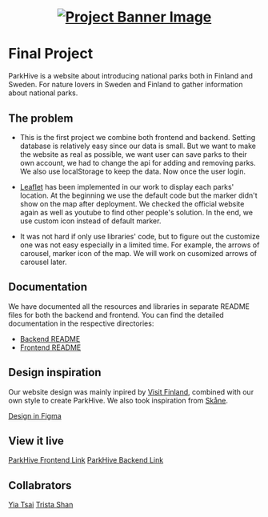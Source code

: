 <h1 align="center">
  <a href="">
    <img src="./parkHive-cover.png" alt="Project Banner Image">
  </a>
</h1>

# Final Project

ParkHive is a website about introducing national parks both in Finland and Sweden.  For nature lovers in Sweden and Finland to gather information about national parks. 

## The problem

- This is the first project we combine both frontend and backend. Setting database is relatively easy since our data is small. But we want to make the website as real as possible, we want user can save parks to their own account, we had to change the api for adding and removing parks. We also use localStorage to keep the data. Now once the user login.

- [Leaflet]("https://leafletjs.com/") has been implemented in our work to display each parks' location. At the beginning we use the default code but the marker didn't show on the map after deployment. We checked the official website again as well as youtube to find other people's solution. In the end, we use custom icon instead of default marker. 

- It was not hard if only use libraries' code, but to figure out the customize one was not easy especially in a limited time. For example, the arrows of carousel, marker icon of the map. We will work on cusomized arrows of carousel later. 

## Documentation

We have documented all the resources and libraries in separate README files for both the backend and frontend. You can find the detailed documentation in the respective directories:
- [Backend README](./backend/README.md)
- [Frontend README](./frontend/README.md)

## Design inspiration

Our website design was mainly inpired by [Visit Finland]("https://www.visitfinland.com/en/"), combined with our own style to create ParkHive. 
We also took inspiration from [Skåne]("https://visitskane.com/"). 

[Design in Figma]("https://www.figma.com/design/WACN2weddzXbjb0yrVwHyx/National-Parks?node-id=20-576&t=1mGpOpHNuaNr9GFL-1")

## View it live

[ParkHive Frontend Link]("https://parkhive.netlify.app")
[ParkHive Backend Link]("https://parkhive.onrender.com")

## Collabrators
[Yia Tsai]("https://yia-porfolio.netlify.app/")
[Trista Shan]("https://trista-portfolio.netlify.app/")
